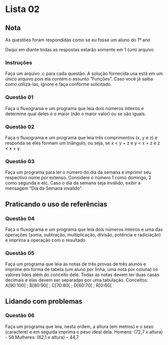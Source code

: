# Lista 02

## Nota
As questões foram respondidas como se eu fosse um aluno do 1º ano

Daqui em diante todas as respostas estarão somente em 1 (um) arquivo

### Instruções
Faça um arquivo .c para cada questão. A solução fornecida
usa está em um único arquivo pois ela contém o assunto “Funções”. Caso
você já saiba como utilizá-las, ignore e faça conforme solicitado.

### Questão 01
Faça o fluxograma e um programa que leia dois números
inteiros e determine qual deles é o maior (não o maior valor) ou se são
iguais.

### Questão 02
Faça o fluxograma e um programa que leia três
comprimentos (x, y e z) e responda se eles formam um triângulo, ou seja,
se x < y + z e y < x + z e z < x + y.

### Questão 03
Faça um programa para ler o número do dia da semana e
imprimir seu respectivo nome por extenso. Considere o número 1 como
domingo, 2 como segunda e etc. Caso o dia da semana seja inválido, exibir
a mensagem “Dia da Semana invalido”.

## Praticando o uso de referências

### Questão 04
Faça o fluxograma e um programa que leia dois números
inteiros e uma das operações (soma, subtração, multiplicação, divisão,
potência e radiciação) e imprima a operação com o resultado.

### Questão 05
Faça um programa que leia as notas de três provas de
três alunos e imprime em forma de tabela (um aluno por linha, uma nota
por coluna) os valores lidos além do conceito dele.
Todas as notas devem ter duas casas decimais e elas devem ser separadas
por uma tabulação.
Conceitos: A[90:100] ; B[80:90[ ; C[70:80[ ; D[60:70[ ; R[0:60[

## Lidando com problemas

### Questão 06
Faça um programa que leia, nesta ordem, a altura (em
metros) e o sexo (caractere) e em seguida imprima o peso ideal dela.
Homens: (72,7 x altura) - 58
Mulheres: (62,1 x altura) – 44,7
